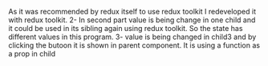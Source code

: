 As it was recommended by redux itself  to use redux toolkit I redeveloped it with redux toolkit. 
2- In second part value is being change in one child and it could be used in its sibling again using redux toolkit. So the state has different values in this program.
3- value is being changed in child3 and by clicking the butoon it is shown in parent component. It is using a function as a prop in child
